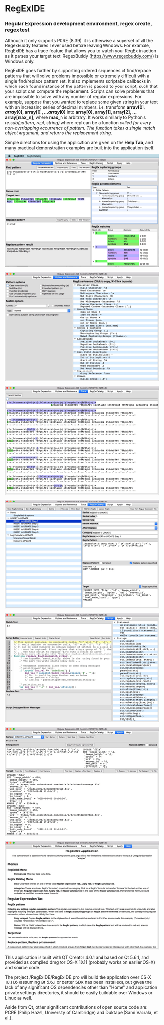 # RegExIDE
### Regular Expression development environment, regex create, regex test ###
Although it only supports PCRE (8.39), it is otherwise a superset of all the RegexBuddy features I ever used before leaving Windows. For example, RegExIDE has a trace feature that allows you to watch your RegEx in action as it parses your target text. RegexBuddy (https://www.regexbuddy.com/) is Windows only.

RegExIDE goes further by supporting ordered sequences of find/replace patterns that will solve problems impossible or extremely difficult with a single find/replace pattern set. It also implements scriptable callbacks in which each found instance of the pattern is passed to your script, such that your script can compute the replacement. Scripts can solve problems that are impossible to solve with any number of regular expressions. For example, suppose that you wanted to replace some given string in your text with an increasing series of decimal numbers, i.e. transform <b>array[$0], array[$0], array[$0], ... array[$0]</b> into <b>array[0], array[1], array[2], ... array[max_n]</b>, where <b>max_n</b> is arbitrary. It works similarly to Python's <i>re.sub(pattern, repl, string)</i> where repl can be a function <i>called for every non-overlapping occurrence of pattern. The function takes a single match object argument, and returns the replacement string</i>.

Simple directions for using the application are given on the <b>Help Tab</b>, and many practical demonstration examples are built into the application itself.

![Alt text](/RegExIDE_Develop/Screenshots/RegExIDE_main_b.jpg?raw=true "Regular Expression Tab")

![Alt text](/RegExIDE_Develop/Screenshots/RegExIDE_options_a.jpg?raw=true "Options & Reference Tab")

![Alt text](/RegExIDE_Develop/Screenshots/RegExIDE_trace_a.jpg?raw=true "Trace Tab")

![Alt text](/RegExIDE_Develop/Screenshots/RegExIDE_catalog_a.jpg?raw=true "Catalog Tab")

![Alt text](/RegExIDE_Develop/Screenshots/RegExIDE_script_a.jpg?raw=true "Script Tab")

![Alt text](/RegExIDE_Develop/Screenshots/RegExIDE_apply_a.jpg?raw=true "Apply Tab")

![Alt text](/RegExIDE_Develop/Screenshots/RegExIDE_help_a.jpg?raw=true "Help Tab")

This application is built with QT Creator 4.0.1 and based on Qt 5.6.1, and provided as compiled dmg for OS-X 10.11 (probably works on earlier OS-X) and source code.

The project /RegExIDE/RegExIDE.pro will build the application over OS-X 10.11.6 (assuming Qt 5.6.1 or better SDK has been installed), but given the lack of any significant OS dependencies other than "Home" and application private settings directories, it should be easily buildable over Windows or Linux as well.

Aside from Qt, other significant contributions of open source code are: PCRE (Philip Hazel, University of Cambridge) and Duktape (Sami Vaarala, et al.).
